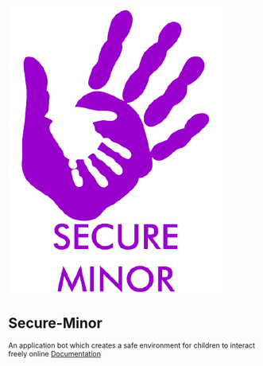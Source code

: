 ![Logo](elina22-removebg-preview.png)
# Secure-Minor
An application bot which creates a safe environment for children to interact freely online 
[Documentation]()
